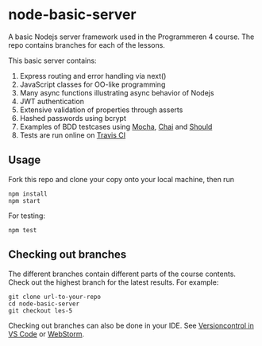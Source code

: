# node-basic-server
A basic Nodejs server framework used in the Programmeren 4 course. The repo contains branches for each of the lessons.

This basic server contains:
1. Express routing and error handling via next()
2. JavaScript classes for OO-like programming
3. Many async functions illustrating async behavior of Nodejs
4. JWT authentication
5. Extensive validation of properties through asserts
6. Hashed passwords using bcrypt
7. Examples of BDD testcases using [Mocha](https://mochajs.org/), [Chai](http://www.chaijs.com/) and [Should](http://www.chaijs.com/api/bdd/)
8. Tests are run online on [Travis CI](https://travis-ci.org/avansinformatica/node-basic-server)

## Usage
Fork this repo and clone your copy onto your local machine, then run

```
npm install
npm start
```

For testing:
```
npm test
```

## Checking out branches
The different branches contain different parts of the course contents. Check out the highest branch for the latest results. For example:

```
git clone url-to-your-repo
cd node-basic-server
git checkout les-5
```
Checking out branches can also be done in your IDE. See [Versioncontrol in VS Code](https://code.visualstudio.com/docs/editor/versioncontrol) or [WebStorm](https://www.jetbrains.com/help/webstorm/version-control-integration.html).